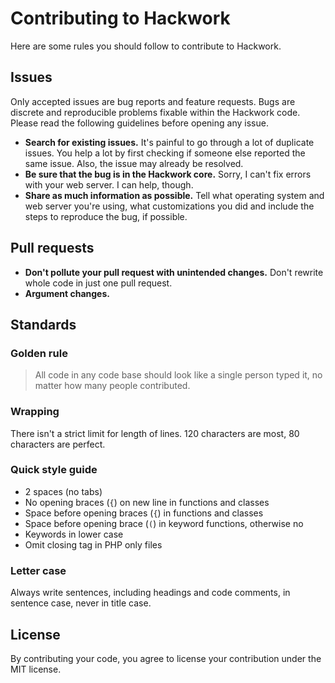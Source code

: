# Contributing to Hackwork

Here are some rules you should follow to contribute to Hackwork.

## Issues

Only accepted issues are bug reports and feature requests. Bugs are discrete
and reproducible problems fixable within the Hackwork code. Please read the
following guidelines before opening any issue.

* **Search for existing issues.** It's painful to go through a lot of duplicate
issues. You help a lot by first checking if someone else reported the same
issue. Also, the issue may already be resolved.
* **Be sure that the bug is in the Hackwork core.** Sorry, I can't fix errors
with your web server. I can help, though.
* **Share as much information as possible.** Tell what operating system and
web server you're using, what customizations you did and include the steps to
reproduce the bug, if possible.

## Pull requests

* **Don't pollute your pull request with unintended changes.** Don't rewrite
whole code in just one pull request.
* **Argument changes.**

## Standards

### Golden rule

> All code in any code base should look like a single person typed it, no
matter how many people contributed.

### Wrapping

There isn't a strict limit for length of lines. 120 characters are most, 80
characters are perfect.

### Quick style guide

* 2 spaces (no tabs)
* No opening braces (`{`) on new line in functions and classes
* Space before opening braces (`{`) in functions and classes
* Space before opening brace (`(`) in keyword functions, otherwise no
* Keywords in lower case
* Omit closing tag in PHP only files

### Letter case

Always write sentences, including headings and code comments, in sentence case,
never in title case.

## License

By contributing your code, you agree to license your contribution under the MIT
license.